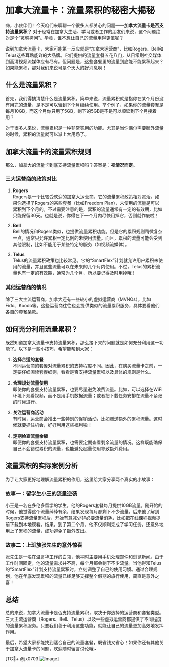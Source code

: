 # 加拿大流量卡：流量累积的秘密大揭秘

嗨，小伙伴们！今天咱们来聊聊一个很多人都关心的问题——**加拿大流量卡是否支持流量累积？** 对于经常在加拿大生活、学习或者工作的朋友们来说，这个问题绝对是个“灵魂拷问”。毕竟，谁不想让自己的流量用得更值呢？

说到加拿大流量卡，大家可能第一反应就是“加拿大运营商”，比如Rogers、Bell和Telus这些耳熟能详的大品牌。它们提供的流量套餐五花八门，从日常刷社交媒体到高清视频流媒体应有尽有。但问题是，这些套餐里的流量到底能不能累积起来？如果能累积，那对我们来说可是个天大的好消息啊！

## 什么是流量累积？

首先，我们得搞清楚什么是流量累积。简单来说，流量累积就是指你在某个月份没有用完的流量，是不是可以留到下个月继续使用。举个例子，如果你的流量套餐是每月10GB，而这个月你只用了5GB，剩下的5GB是不是可以顺延到下个月接着用？

对于很多人来说，流量累积是一种非常实用的功能。尤其是当你偶尔需要额外流量的时候，累积的流量就可以派上大用场了。

## 加拿大流量卡的流量累积规则

那么，加拿大的流量卡到底支持流量累积吗？答案是：**视情况而定**。

### 三大运营商的政策对比

1. **Rogers**  
   Rogers是一个比较受欢迎的加拿大运营商，它的流量累积政策相对灵活。如果你选择了Rogers的某些套餐（比如Freedom Plan），未使用的流量是可以累积到下个月的。不过需要注意的是，累积的流量通常有一定的有效期，比如只能保留30天。也就是说，你得在下一个月内尽快用掉它，否则就作废啦！

2. **Bell**  
   Bell的情况和Rogers类似，也提供流量累积功能。但是它的累积规则稍微复杂一点，通常只允许累积一定比例的未使用流量。而且，累积的流量可能会受到其他限制，比如不能用于某些特定的服务（如视频流媒体）。

3. **Telus**  
   Telus的流量累积政策也比较常见。它的“SmartFlex”计划就允许用户累积未使用的流量，并且这些流量可以在未来的几个月内使用。不过，Telus的累积流量也有一定的有效期，通常为几个月，所以要记得及时用掉哦！

### 其他运营商的情况

除了三大主流运营商，加拿大还有一些较小的虚拟运营商（MVNOs），比如Fido、Koodo等。这些运营商往往也会提供类似的流量累积服务，具体要看他们各自的套餐条款。

## 如何充分利用流量累积？

既然知道加拿大流量卡支持流量累积，那么接下来的问题就是如何充分利用这一功能了。以下是一些小技巧，希望能帮到大家：

1. **选择合适的套餐**  
   不同运营商的套餐对流量累积的支持程度不同。因此，在购买流量卡之前，一定要仔细阅读套餐细则，看看是否支持流量累积以及具体的规则是什么。

2. **合理规划流量使用**  
   即使你的套餐支持流量累积，也要尽量避免浪费流量。比如，可以选择在WiFi环境下观看视频，而不是用手机数据流量；或者把下载任务安排在流量不紧张的时候进行。

3. **关注运营商活动**  
   有时候，运营商会推出一些特别的促销活动，比如赠送额外的累积流量。这时候就要抓住机会，好好利用这些福利啦！

4. **定期检查流量余额**  
   即便你的套餐支持流量累积，也需要定期查看剩余流量的情况。这样既能确保自己不会错过累积的流量，也能避免超量使用导致额外费用。

## 流量累积的实际案例分析

为了让大家更好地理解流量累积的作用，这里给大家分享两个真实的小故事：

### 故事一：留学生小王的流量逆袭  
小王是一名在多伦多留学的学生，他的Rogers套餐每月提供10GB流量。刚开始的时候，他觉得这个流量绰绰有余，结果发现每月都剩下不少流量。后来他了解到Rogers支持流量累积后，开始有意减少非必要流量消耗，比如把在线课程视频提前下载到本地观看。结果，到了第二个月，他不仅顺利完成了学习任务，还意外地用上了累积的流量，成功避免了额外支出。

### 故事二：上班族张先生的意外惊喜  
张先生是一名在温哥华工作的白领，他平时主要用手机处理邮件和浏览新闻。由于工作时间固定，他的流量需求并不高，每个月都会剩下不少流量。当他得知Telus的“SmartFlex”计划支持流量累积时，立刻调整了自己的使用习惯。通过合理规划，他在年底发现累积的流量已经足够支撑整个假期的旅行使用，简直是意外之喜！

## 总结

总的来说，加拿大流量卡是否支持流量累积，取决于你选择的运营商和套餐类型。三大主流运营商（Rogers、Bell、Telus）以及一些虚拟运营商都提供了不同程度的流量累积服务。只要我们善于利用这些功能，就能让自己的流量更加高效地发挥作用。

最后，希望大家都能找到适合自己的流量套餐，既省钱又省心！如果你还有其他关于加拿大流量卡的问题，欢迎随时留言讨论哦~

[TG💪+ @jx0703 ![Image](https://github.com/user-attachments/assets/dbca1d08-cadb-493c-b0ec-ad6f7a83f270)]